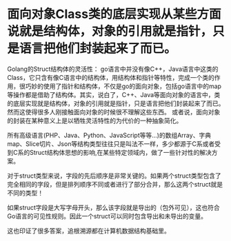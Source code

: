 # 面向对象Class类的底层实现从某些方面说就是结构体，对象的引用就是指针，只是语言把他们封装起来了而已。

Golang的Struct结构体的灵活性：
go语言中并没有像C++，Java语言中这类的Class，它只含有像C语言中的结构体，用结构体和指针等特性，完成一个类的作用，很巧妙的使用了指针和结构体，不仅是go的面向对象，包括go语言中的map等操作都是借助了结构体。其实，说白了，C++、Java等面向对象的语言中，类的底层实现就是结构体，对象的引用就是指针，只是语言把他们封装起来了而已。然而这使得很多人刚接触面向对象的时候很不理解这些东西。
或者说，面向对象的封装在某种意义上是以牺牲灵活特性的为代价的一种抽象简化。

所有高级语言(PHP、Java、Python、JavaScript等等...)的数组Array、字典map、Slice切片、Json等结构类型往往只是叫法不一样，多少都源于C系或者受到C系的Struct结构体思想的影响,在某些特定领域内，做了一些针对性的解决方案。


对于struct类型来说，字段的先后顺序是非常关键的。如果两个struct类型包含了完全相同的字段，但是排列顺序不同或者进行了部分合并，那么这两个struct就是不同的类型！

如果struct字段是大写字母开头，那么该字段就是导出的（包外可见），这也符合Go语言的可见性规则。因此一个struct可以同时包含导出和未导出的变量。


这也印证了很多答案，追根溯源都在计算机数据结构基础里。
